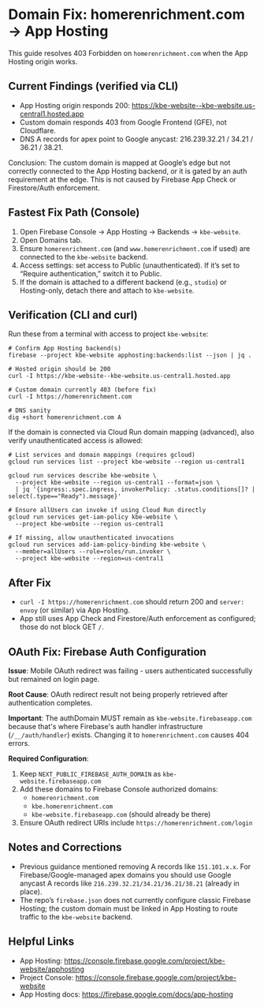 # Domain Fix: homerenrichment.com → App Hosting

This guide resolves 403 Forbidden on `homerenrichment.com` when the App Hosting origin works.

## Current Findings (verified via CLI)

- App Hosting origin responds 200: https://kbe-website--kbe-website.us-central1.hosted.app
- Custom domain responds 403 from Google Frontend (GFE), not Cloudflare.
- DNS A records for apex point to Google anycast: 216.239.32.21 / 34.21 / 36.21 / 38.21.

Conclusion: The custom domain is mapped at Google’s edge but not correctly connected to the App Hosting backend, or it is gated by an auth requirement at the edge. This is not caused by Firebase App Check or Firestore/Auth enforcement.

## Fastest Fix Path (Console)

1. Open Firebase Console → App Hosting → Backends → `kbe-website`.
2. Open Domains tab.
3. Ensure `homerenrichment.com` (and `www.homerenrichment.com` if used) are connected to the `kbe-website` backend.
4. Access settings: set access to Public (unauthenticated). If it’s set to “Require authentication,” switch it to Public.
5. If the domain is attached to a different backend (e.g., `studio`) or Hosting-only, detach there and attach to `kbe-website`.

## Verification (CLI and curl)

Run these from a terminal with access to project `kbe-website`:

```
# Confirm App Hosting backend(s)
firebase --project kbe-website apphosting:backends:list --json | jq .

# Hosted origin should be 200
curl -I https://kbe-website--kbe-website.us-central1.hosted.app

# Custom domain currently 403 (before fix)
curl -I https://homerenrichment.com

# DNS sanity
dig +short homerenrichment.com A
```

If the domain is connected via Cloud Run domain mapping (advanced), also verify unauthenticated access is allowed:

```
# List services and domain mappings (requires gcloud)
gcloud run services list --project kbe-website --region us-central1

gcloud run services describe kbe-website \
  --project kbe-website --region us-central1 --format=json \
  | jq '{ingress:.spec.ingress, invokerPolicy: .status.conditions[]? | select(.type=="Ready").message}'

# Ensure allUsers can invoke if using Cloud Run directly
gcloud run services get-iam-policy kbe-website \
  --project kbe-website --region us-central1

# If missing, allow unauthenticated invocations
gcloud run services add-iam-policy-binding kbe-website \
  --member=allUsers --role=roles/run.invoker \
  --project kbe-website --region=us-central1
```

## After Fix

- `curl -I https://homerenrichment.com` should return 200 and `server: envoy` (or similar) via App Hosting.
- App still uses App Check and Firestore/Auth enforcement as configured; those do not block GET `/`.

## OAuth Fix: Firebase Auth Configuration

**Issue**: Mobile OAuth redirect was failing - users authenticated successfully but remained on login page.

**Root Cause**: OAuth redirect result not being properly retrieved after authentication completes.

**Important**: The authDomain MUST remain as `kbe-website.firebaseapp.com` because that's where Firebase's auth handler infrastructure (`/__/auth/handler`) exists. Changing it to `homerenrichment.com` causes 404 errors.

**Required Configuration**:
1. Keep `NEXT_PUBLIC_FIREBASE_AUTH_DOMAIN` as `kbe-website.firebaseapp.com` 
2. Add these domains to Firebase Console authorized domains:
   - `homerenrichment.com`
   - `kbe.homerenrichment.com`
   - `kbe-website.firebaseapp.com` (should already be there)
3. Ensure OAuth redirect URIs include `https://homerenrichment.com/login`

## Notes and Corrections

- Previous guidance mentioned removing A records like `151.101.x.x`. For Firebase/Google-managed apex domains you should use Google anycast A records like `216.239.32.21/34.21/36.21/38.21` (already in place).
- The repo’s `firebase.json` does not currently configure classic Firebase Hosting; the custom domain must be linked in App Hosting to route traffic to the `kbe-website` backend.

## Helpful Links

- App Hosting: https://console.firebase.google.com/project/kbe-website/apphosting
- Project Console: https://console.firebase.google.com/project/kbe-website
- App Hosting docs: https://firebase.google.com/docs/app-hosting
